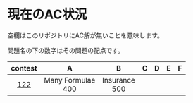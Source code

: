 # 現在のAC状況

空欄はこのリポジトリにAC解が無いことを意味します。

問題名の下の数字はその問題の配点です。

| contest |  A  |  B  |  C  |  D  |  E  |  F  |
| :-----: | :-: | :-: | :-: | :-: | :-: | :-: |
| [122](/ARC101-125/122) | Many Formulae <br> 400 | Insurance <br> 500 | | | |
